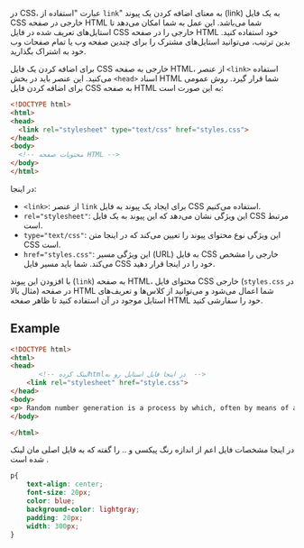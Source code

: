 در CSS، عبارت "استفاده از `link`" به معنای اضافه کردن یک پیوند (link) به یک فایل CSS خارجی در صفحه HTML شما می‌باشد. این عمل به شما امکان می‌دهد تا استایل‌های تعریف شده در فایل CSS خارجی را در صفحه HTML خود استفاده کنید. بدین ترتیب، می‌توانید استایل‌های مشترک را برای چندین صفحه وب یا تمام صفحات وب خود به اشتراک بگذارید.

برای اضافه کردن یک فایل CSS خارجی به صفحه HTML، از عنصر `<link>` استفاده می‌کنید. این عنصر باید در بخش `<head>` اسناد HTML شما قرار گیرد. روش عمومی برای اضافه کردن فایل CSS به صفحه HTML به این صورت است:

```html
<!DOCTYPE html>
<html>
<head>
  <link rel="stylesheet" type="text/css" href="styles.css">
</head>
<body>
  <!-- محتویات صفحه HTML -->
</body>
</html>
```

در اینجا:

- `<link>`: از عنصر `link` برای ایجاد یک پیوند به فایل CSS استفاده می‌کنیم.
- `rel="stylesheet"`: این ویژگی نشان می‌دهد که این پیوند به یک فایل CSS مرتبط است.
- `type="text/css"`: این ویژگی نوع محتوای پیوند را تعیین می‌کند که در اینجا متن CSS است.
- `href="styles.css"`: این ویژگی مسیر (URL) به فایل CSS خارجی را مشخص می‌کند. شما باید مسیر فایل CSS خود را در اینجا قرار دهید.

با افزودن این پیوند (`link`) به صفحه HTML، محتوای فایل CSS خارجی (`styles.css` در مثال بالا) در صفحه HTML شما اعمال می‌شود و می‌توانید از کلاس‌ها و تعریف‌های استایل موجود در آن استفاده کنید تا ظاهر صفحه HTML خود را سفارشی کنید.


## Example

```html
<!DOCTYPE html>
<html>
<head>
       <!-- لینک کردهhtmlدر اینجا فایل استایل رو به  -->
    <link rel="stylesheet" href="style.css">
</head>
<body>
<p> Random number generation is a process by which, often by means of a random number generator, a sequence of numbers or symbols that cannot be reasonably predicted better than by random chance is generated.</p>
</body>

</html>
```
در اینجا مشخصات فایل اعم از اندازه رنگ پیکسی و .. را گفته که به فایل اصلی مان لینک شده است .
```css
p{
    text-align: center;
    font-size: 20px;
    color: blue;
    background-color: lightgray;
    padding: 20px;
    width: 300px;
}
```
